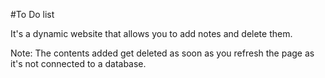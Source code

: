 #To Do list

It's a dynamic website that allows you to add notes and delete them.

Note:
The contents added get deleted as soon as you refresh the page as it's not connected to a database.
